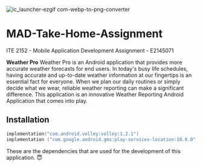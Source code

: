 ![ic_launcher-ezgif com-webp-to-png-converter](https://github.com/ekalumin/MAD-Take-Home-Assingment/assets/52271820/36cc4074-a7fb-4785-8e5d-19fabd57a0ef)


# MAD-Take-Home-Assignment
ITE 2152 - Mobile Application Development Assignment - E2145071

**Weather Pro**
Weather Pro is an Android application that provides more accurate weather forecasts for end users. In today's busy life schedules, having accurate and up-to-date weather information at our 
fingertips is an essential fact for everyone. When we plan our daily routines or simply decide what we wear, reliable weather reporting can make a significant difference. 
This application is an innovative Weather Reporting Android Application that comes into play.  

## Installation

```kotlin
implementation("com.android.volley:volley:1.2.1")
implementation ("com.google.android.gms:play-services-location:18.0.0")
```

These are the dependencies that are used for the development of this application. 😇


